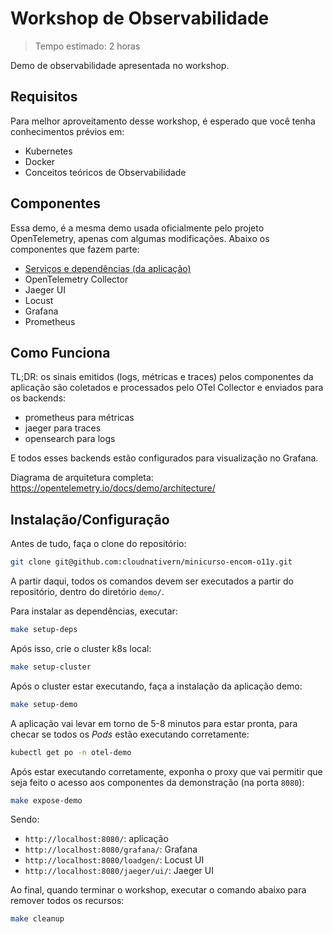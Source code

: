 # Workshop de Observabilidade
> Tempo estimado: 2 horas

Demo de observabilidade apresentada no workshop.

## Requisitos
Para melhor aproveitamento desse workshop, é esperado que você tenha conhecimentos prévios em:
* Kubernetes
* Docker
* Conceitos teóricos de Observabilidade

## Componentes

Essa demo, é a mesma demo usada oficialmente pelo projeto OpenTelemetry, apenas com algumas modificações.
Abaixo os componentes que fazem parte:

* [Serviços e dependências (da aplicação)](https://opentelemetry.io/docs/demo/services/)
* OpenTelemetry Collector
* Jaeger UI
* Locust
* Grafana
* Prometheus

## Como Funciona

TL;DR: os sinais emitidos (logs, métricas e traces) pelos componentes da aplicação são coletados e processados pelo OTel Collector e enviados para os backends:
* prometheus para métricas
* jaeger para traces
* opensearch para logs

E todos esses backends estão configurados para visualização no Grafana.

Diagrama de arquitetura completa: https://opentelemetry.io/docs/demo/architecture/

## Instalação/Configuração

Antes de tudo, faça o clone do repositório:
```bash
git clone git@github.com:cloudnativern/minicurso-encom-o11y.git
```
A partir daqui, todos os comandos devem ser executados a partir do repositório, dentro do diretório `demo/`.   


Para instalar as dependências, executar:
```bash
make setup-deps
```

Após isso, crie o cluster k8s local: 
```bash
make setup-cluster
```

Após o cluster estar executando, faça a instalação da aplicação demo:
```bash
make setup-demo
```
A aplicação vai levar em torno de 5-8 minutos para estar pronta, para checar se todos os *Pods* estão executando corretamente:
```bash
kubectl get po -n otel-demo
```

Após estar executando corretamente, exponha o proxy que vai permitir que seja feito o acesso aos componentes da demonstração (na porta `8080`):
```bash
make expose-demo
```

Sendo:
* `http://localhost:8080/`: aplicação
* `http://localhost:8080/grafana/`: Grafana
* `http://localhost:8080/loadgen/`: Locust UI
* `http://localhost:8080/jaeger/ui/`: Jaeger UI


Ao final, quando terminar o workshop, executar o comando abaixo para remover todos os recursos:
```bash
make cleanup
```









